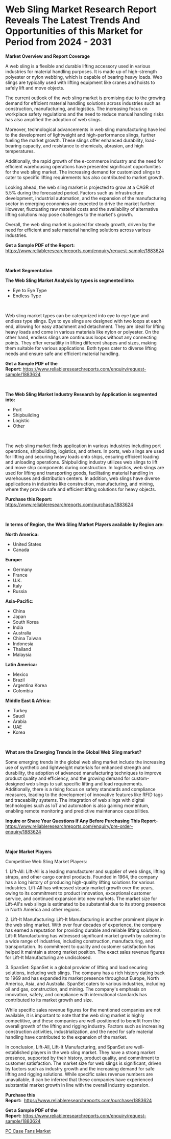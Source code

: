 <p><h1>Web Sling Market Research Report Reveals The Latest Trends And Opportunities of this Market for Period from 2024 - 2031</h1></p><p><strong>Market Overview and Report Coverage</strong></p>
<p><p>A web sling is a flexible and durable lifting accessory used in various industries for material handling purposes. It is made up of high-strength polyester or nylon webbing, which is capable of bearing heavy loads. Web slings are typically used with lifting equipment like cranes and hoists to safely lift and move objects.</p><p>The current outlook of the web sling market is promising due to the growing demand for efficient material handling solutions across industries such as construction, manufacturing, and logistics. The increasing focus on workplace safety regulations and the need to reduce manual handling risks has also amplified the adoption of web slings.</p><p>Moreover, technological advancements in web sling manufacturing have led to the development of lightweight and high-performance slings, further fueling the market growth. These slings offer enhanced durability, load-bearing capacity, and resistance to chemicals, abrasion, and high temperatures.</p><p>Additionally, the rapid growth of the e-commerce industry and the need for efficient warehousing operations have presented significant opportunities for the web sling market. The increasing demand for customized slings to cater to specific lifting requirements has also contributed to market growth.</p><p>Looking ahead, the web sling market is projected to grow at a CAGR of 5.5% during the forecasted period. Factors such as infrastructure development, industrial automation, and the expansion of the manufacturing sector in emerging economies are expected to drive the market further. However, fluctuating raw material costs and the availability of alternative lifting solutions may pose challenges to the market's growth.</p><p>Overall, the web sling market is poised for steady growth, driven by the need for efficient and safe material handling solutions across various industries.</p></p>
<p><strong>Get a Sample PDF of the Report:</strong> <a href="https://www.reliableresearchreports.com/enquiry/request-sample/1883624">https://www.reliableresearchreports.com/enquiry/request-sample/1883624</a></p>
<p>&nbsp;</p>
<p><strong>Market Segmentation</strong></p>
<p><strong>The Web Sling Market Analysis by types is segmented into:</strong></p>
<p><ul><li>Eye to Eye Type</li><li>Endless Type</li></ul></p>
<p>&nbsp;</p>
<p><p>Web sling market types can be categorized into eye to eye type and endless type slings. Eye to eye slings are designed with two loops at each end, allowing for easy attachment and detachment. They are ideal for lifting heavy loads and come in various materials like nylon or polyester. On the other hand, endless slings are continuous loops without any connecting points. They offer versatility in lifting different shapes and sizes, making them suitable for various applications. Both types cater to diverse lifting needs and ensure safe and efficient material handling.</p></p>
<p><strong>Get a Sample PDF of the Report:</strong>&nbsp;<a href="https://www.reliableresearchreports.com/enquiry/request-sample/1883624">https://www.reliableresearchreports.com/enquiry/request-sample/1883624</a></p>
<p>&nbsp;</p>
<p><strong>The Web Sling Market Industry Research by Application is segmented into:</strong></p>
<p><ul><li>Port</li><li>Shipbuilding</li><li>Logistic</li><li>Other</li></ul></p>
<p>&nbsp;</p>
<p><p>The web sling market finds application in various industries including port operations, shipbuilding, logistics, and others. In ports, web slings are used for lifting and securing heavy loads onto ships, ensuring efficient loading and unloading operations. Shipbuilding industry utilizes web slings to lift and move ship components during construction. In logistics, web slings are used for lifting and transporting goods, facilitating material handling in warehouses and distribution centers. In addition, web slings have diverse applications in industries like construction, manufacturing, and mining, where they provide safe and efficient lifting solutions for heavy objects.</p></p>
<p><strong>Purchase this Report:</strong>&nbsp; <a href="https://www.reliableresearchreports.com/purchase/1883624">https://www.reliableresearchreports.com/purchase/1883624</a></p>
<p>&nbsp;</p>
<p><strong>In terms of Region, the Web Sling Market Players available by Region are:</strong></p>
<p>
    <p> <strong> North America: </strong>
        <ul>
            <li>United States</li>
            <li>Canada</li>
        </ul>
        </p> 
    <p> <strong> Europe: </strong>
        <ul>
            <li>Germany</li>
            <li>France</li>
            <li>U.K.</li>
            <li>Italy</li>
            <li>Russia</li>
        </ul>
        </p> 
    <p> <strong> Asia-Pacific: </strong>
        <ul>
            <li>China</li>
            <li>Japan</li>
            <li>South Korea</li>
            <li>India</li>
            <li>Australia</li>
            <li>China Taiwan</li>
            <li>Indonesia</li>
            <li>Thailand</li>
            <li>Malaysia</li>
        </ul>
        </p> 
    <p> <strong> Latin America: </strong>
        <ul>
            <li>Mexico</li>
            <li>Brazil</li>
            <li>Argentina Korea</li>
            <li>Colombia</li>
        </ul>
        </p> 
    <p> <strong> Middle East & Africa: </strong>
        <ul>
            <li>Turkey</li>
            <li>Saudi</li>
            <li>Arabia</li>
            <li>UAE</li>
            <li>Korea</li>
        </ul>
    </p>
    </p>
<p>&nbsp;</p>
<p><strong>What are the Emerging Trends in the Global Web Sling market?</strong></p>
<p><p>Some emerging trends in the global web sling market include the increasing use of synthetic and lightweight materials for enhanced strength and durability, the adoption of advanced manufacturing techniques to improve product quality and efficiency, and the growing demand for custom-designed web slings to suit specific lifting and load requirements. Additionally, there is a rising focus on safety standards and compliance measures, leading to the development of innovative features like RFID tags and traceability systems. The integration of web slings with digital technologies such as IoT and automation is also gaining momentum, enabling remote monitoring and predictive maintenance capabilities.</p></p>
<p><strong>Inquire or Share Your Questions If Any Before Purchasing This Report</strong>- <a href="https://www.reliableresearchreports.com/enquiry/pre-order-enquiry/1883624">https://www.reliableresearchreports.com/enquiry/pre-order-enquiry/1883624</a></p>
<p>&nbsp;</p>
<p><strong>Major Market Players</strong></p>
<p><p>Competitive Web Sling Market Players:</p><p>1. Lift-All: Lift-All is a leading manufacturer and supplier of web slings, lifting straps, and other cargo control products. Founded in 1964, the company has a long history of producing high-quality lifting solutions for various industries. Lift-All has witnessed steady market growth over the years, owing to its commitment to product innovation, exceptional customer service, and continued expansion into new markets. The market size for Lift-All's web slings is estimated to be substantial due to its strong presence in North America and other regions.</p><p>2. Lift-It Manufacturing: Lift-It Manufacturing is another prominent player in the web sling market. With over four decades of experience, the company has earned a reputation for providing durable and reliable lifting solutions. Lift-It Manufacturing has witnessed significant market growth by catering to a wide range of industries, including construction, manufacturing, and transportation. Its commitment to quality and customer satisfaction has helped it maintain a strong market position. The exact sales revenue figures for Lift-It Manufacturing are undisclosed.</p><p>3. SpanSet: SpanSet is a global provider of lifting and load securing solutions, including web slings. The company has a rich history dating back to 1969 and has expanded its market presence throughout Europe, North America, Asia, and Australia. SpanSet caters to various industries, including oil and gas, construction, and mining. The company's emphasis on innovation, safety, and compliance with international standards has contributed to its market growth and size.</p><p>While specific sales revenue figures for the mentioned companies are not available, it is important to note that the web sling market is highly competitive, and these companies are well-positioned to benefit from the overall growth of the lifting and rigging industry. Factors such as increasing construction activities, industrialization, and the need for safe material handling have contributed to the expansion of the market.</p><p>In conclusion, Lift-All, Lift-It Manufacturing, and SpanSet are well-established players in the web sling market. They have a strong market presence, supported by their history, product quality, and commitment to customer satisfaction. The market size for web slings is significant, driven by factors such as industry growth and the increasing demand for safe lifting and rigging solutions. While specific sales revenue numbers are unavailable, it can be inferred that these companies have experienced substantial market growth in line with the overall industry expansion.</p></p>
<p><strong>Purchase this Report:</strong>&nbsp;&nbsp;<a href="https://www.reliableresearchreports.com/purchase/1883624">https://www.reliableresearchreports.com/purchase/1883624</a></p>
<p></p>
<p><strong>Get a Sample PDF of the Report:</strong>&nbsp;<a href="https://www.reliableresearchreports.com/enquiry/request-sample/1883624">https://www.reliableresearchreports.com/enquiry/request-sample/1883624</a></p>
<p><p><a href="https://github.com/redneck06/Market-Research-Report-List-1/blob/main/pc-case-fans-market.md">PC Case Fans Market</a></p></p>